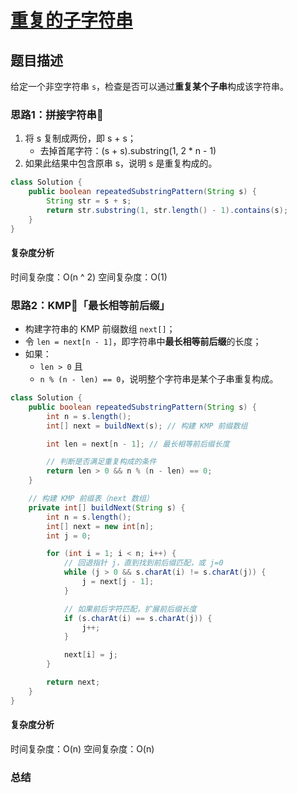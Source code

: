 # [重复的子字符串](重复的子字符串"[题目地址](https://leetcode.cn/problems/repeated-substring-pattern/description/)")

## 题目描述
给定一个非空字符串 `s`，检查是否可以通过**重复某个子串**构成该字符串。

### 思路1：拼接字符串🌟
1. 将 s 复制成两份，即 s + s；
   - 去掉首尾字符：(s + s).substring(1, 2 * n - 1)
2. 如果此结果中包含原串 s，说明 s 是重复构成的。


```java
class Solution {
    public boolean repeatedSubstringPattern(String s) {
        String str = s + s;
        return str.substring(1, str.length() - 1).contains(s);
    }
}
```

#### 复杂度分析
时间复杂度：O(n ^ 2)
空间复杂度：O(1)

### 思路2：KMP🌟「最长相等前后缀」
- 构建字符串的 KMP 前缀数组 `next[]`；
- 令 `len = next[n - 1]`，即字符串中**最长相等前后缀**的长度；
- 如果：
  - `len > 0` 且
  - `n % (n - len) == 0`，说明整个字符串是某个子串重复构成。


```java
class Solution {
    public boolean repeatedSubstringPattern(String s) {
        int n = s.length();
        int[] next = buildNext(s); // 构建 KMP 前缀数组

        int len = next[n - 1]; // 最长相等前后缀长度

        // 判断是否满足重复构成的条件
        return len > 0 && n % (n - len) == 0;
    }

    // 构建 KMP 前缀表（next 数组）
    private int[] buildNext(String s) {
        int n = s.length();
        int[] next = new int[n];
        int j = 0;

        for (int i = 1; i < n; i++) {
            // 回退指针 j，直到找到前后缀匹配，或 j=0
            while (j > 0 && s.charAt(i) != s.charAt(j)) {
                j = next[j - 1];
            }

            // 如果前后字符匹配，扩展前后缀长度
            if (s.charAt(i) == s.charAt(j)) {
                j++;
            }

            next[i] = j;
        }

        return next;
    }
}
```

#### 复杂度分析
时间复杂度：O(n)
空间复杂度：O(n)

### 总结
